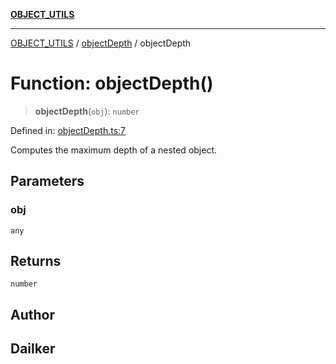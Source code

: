 [**OBJECT_UTILS**](../../README.md)

***

[OBJECT_UTILS](../../README.md) / [objectDepth](../README.md) / objectDepth

# Function: objectDepth()

> **objectDepth**(`obj`): `number`

Defined in: [objectDepth.ts:7](https://github.com/dailker/everyutil/blob/b3489bb6f319079994023a8bfde262e0cfc42fe7/src/object/objectDepth.ts#L7)

Computes the maximum depth of a nested object.

## Parameters

### obj

`any`

## Returns

`number`

## Author

## Dailker
